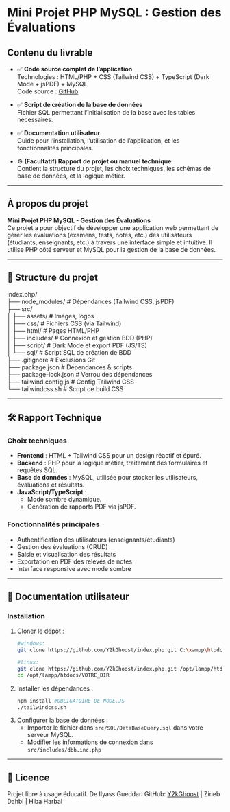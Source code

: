 # Mini Projet PHP MySQL : Gestion des Évaluations

## Contenu du livrable

- ✅ **Code source complet de l’application**  
  Technologies : HTML/PHP + CSS (Tailwind CSS) + TypeScript (Dark Mode + jsPDF) + MySQL  
  Code source : [GitHub](https://github.com/Y2kGhoost/index.php/tree/master)

- ✅ **Script de création de la base de données**  
  Fichier SQL permettant l’initialisation de la base avec les tables nécessaires.

- ✅ **Documentation utilisateur**  
  Guide pour l’installation, l’utilisation de l’application, et les fonctionnalités principales.

- ⚙️ **(Facultatif) Rapport de projet ou manuel technique**  
  Contient la structure du projet, les choix techniques, les schémas de base de données, et la logique métier.

---

## À propos du projet

**Mini Projet PHP MySQL - Gestion des Évaluations**  
Ce projet a pour objectif de développer une application web permettant de gérer les évaluations (examens, tests, notes, etc.) des utilisateurs (étudiants, enseignants, etc.) à travers une interface simple et intuitive. Il utilise PHP côté serveur et MySQL pour la gestion de la base de données.

---

## 📁 Structure du projet

index.php/<br>
├── node_modules/ # Dépendances (Tailwind CSS, jsPDF)<br>
├── src/<br>
│ ├── assets/ # Images, logos<br>
│ ├── css/ # Fichiers CSS (via Tailwind)<br>
│ ├── html/ # Pages HTML/PHP<br>
│ ├── includes/ # Connexion et gestion BDD (PHP)<br>
│ ├── script/ # Dark Mode et export PDF (JS/TS)<br>
│ └── sql/ # Script SQL de création de BDD<br>
├── .gitignore # Exclusions Git<br>
├── package.json # Dépendances & scripts<br>
├── package-lock.json # Verrou des dépendances<br>
├── tailwind.config.js # Config Tailwind CSS<br>
└── tailwindcss.sh # Script de build CSS<br>


---

## 🛠️ Rapport Technique

### Choix techniques

- **Frontend** : HTML + Tailwind CSS pour un design réactif et épuré.
- **Backend** : PHP pour la logique métier, traitement des formulaires et requêtes SQL.
- **Base de données** : MySQL, utilisée pour stocker les utilisateurs, évaluations et résultats.
- **JavaScript/TypeScript** :
  - Mode sombre dynamique.
  - Génération de rapports PDF via jsPDF.

### Fonctionnalités principales

- Authentification des utilisateurs (enseignants/étudiants)
- Gestion des évaluations (CRUD)
- Saisie et visualisation des résultats
- Exportation en PDF des relevés de notes
- Interface responsive avec mode sombre

---

## 📘 Documentation utilisateur

### Installation

1. Cloner le dépôt :
    ```bash
    #windows:
    git clone https://github.com/Y2kGhoost/index.php.git C:\xampp\htodcs\VOTRE_DIR

    #linux:
    git clone https://github.com/Y2kGhoost/index.php.git /opt/lampp/htdocs/VOTRE_DIR
    cd /opt/lampp/htdocs/VOTRE_DIR 
    ```
2. Installer les dépendances :
    ```bash
    npm install #OBLIGATOIRE DE NODE.JS
    ./tailwindcss.sh
    ```
3. Configurer la base de données :<br>
    - Importer le fichier dans `src/SQL/DataBaseQuery.sql` dans votre serveur MySQL.
    - Modifier les informations de connexion dans `src/includes/dbh.inc.php`

---
## 📄 Licence
Projet libre à usage éducatif.
De Ilyass Gueddari GitHub: [Y2kGhoost](https://github.com/Y2kGhoost) | Zineb Dahbi | Hiba Harbal